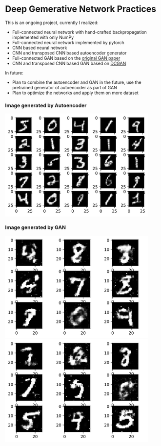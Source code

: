 # Deep Gemerative Network Practices
This is an ongoing project, currently I realized:
+ Full-connected neural network with hand-crafted backpropagation implemented with only NumPy
+ Full-connected neural network implemented by pytorch
+ CNN based neural network
+ CNN and transposed CNN based autoencoder generator
+ Full-connected GAN based on the [original GAN paper](https://arxiv.org/abs/1406.2661)
+ CNN and transposed CNN based GAN based on [DCGAN](https://arxiv.org/pdf/1511.06434.pdf)

In future:
+ Plan to combine the autoencoder and GAN in the future, use the pretrained generator of autoencoder as part of GAN
+ Plan to optimize the networks and apply them on more dataset

### Image generated by Autoencoder
![Autoencoder](images/autoencoder.png)

### Image generated by GAN
![GAN1](images/Simple_gan.png)
![GAN2](images/gan2.png)
